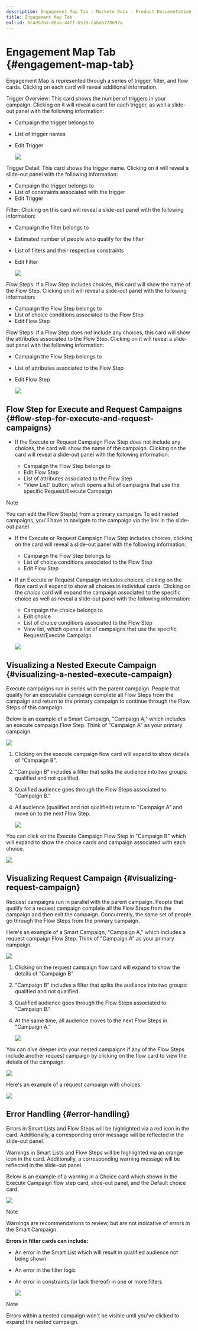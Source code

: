```yaml
---
description: Engagement Map Tab - Marketo Docs - Product Documentation
title: Engagement Map Tab
exl-id: 8c4d076a-d8aa-44ff-b538-ca6a6778697a
---
```

# Engagement Map Tab {#engagement-map-tab}

Engagement Map is represented through a series of trigger, filter, and flow cards. Clicking on each card will reveal additional information.

Trigger Overview: This card shows the number of triggers in your campaign. Clicking on it will reveal a card for each trigger, as well a slide-out panel with the following information:

* Campaign the trigger belongs to
* List of trigger names
* Edit Trigger

   ![](assets/engagement-map-tab-1.png)

Trigger Detail: This card shows the trigger name. Clicking on it will reveal a slide-out panel with the following information:

* Campaign the trigger belongs to
* List of constraints associated with the trigger
* Edit Trigger

Filter: Clicking on this card will reveal a slide-out panel with the following information:

* Campaign the filter belongs to
* Estimated number of people who qualify for the filter
* List of filters and their respective constraints
* Edit Filter

   ![](assets/engagement-map-tab-3.png)

Flow Steps: If a Flow Step includes choices, this card will show the name of the Flow Step. Clicking on it will reveal a slide-out panel with the following information:

* Campaign the Flow Step belongs to
* List of choice conditions associated to the Flow Step
* Edit Flow Step

Flow Steps: If a Flow Step does _not_ include any choices, this card will show the attributes associated to the Flow Step. Clicking on it will reveal a slide-out panel with the following information:

* Campaign the Flow Step belongs to
* List of attributes associated to the Flow Step
* Edit Flow Step

   ![](assets/engagement-map-tab-5.png)

## Flow Step for Execute and Request Campaigns {#flow-step-for-execute-and-request-campaigns}

* If the Execute or Request Campaign Flow Step does not include any choices, the card will show the name of the campaign. Clicking on the card will reveal a slide-out panel with the following information:

  * Campaign the Flow Step belongs to
  * Edit Flow Step
  * List of attributes associated to the Flow Step
  * "View List" button, which opens a list of campaigns that use the specific Request/Execute Campaign

>[!NOTE]
>
>You can edit the Flow Step(s) from a primary campaign. To edit nested campaigns, you'll have to navigate to the campaign via the link in the slide-out panel.

* If the Execute or Request Campaign Flow Step includes choices, clicking on the card will reveal a slide-out panel with the following information:

  * Campaign the Flow Step belongs to
  * List of choice conditions associated to the Flow Step
  * Edit Flow Step

* If an Execute or Request Campaign includes choices, clicking on the flow card will expand to show all choices in individual cards. Clicking on the _choice_ card will expand the campaign associated to the specific choice as well as reveal a slide-out panel with the following information:

  * Campaign the choice belongs to
  * Edit choice
  * List of choice conditions associated to the Flow Step
  * View list, which opens a list of campaigns that use the specific Request/Execute Campaign

   ![](assets/engagement-map-tab-10.png)

## Visualizing a Nested Execute Campaign {#visualizing-a-nested-execute-campaign}

Execute campaigns run in series with the parent campaign. People that qualify for an executable campaign complete all Flow Steps from the campaign and return to the primary campaign to continue through the Flow Steps of this campaign.

Below is an example of a Smart Campaign, "Campaign A," which includes an execute campaign Flow Step. Think of "Campaign A" as your primary campaign.

   ![](assets/engagement-map-tab-11.png)

1. Clicking on the execute campaign flow card will expand to show details of "Campaign B".
1. "Campaign B" includes a filter that splits the audience into two groups: qualified and not qualified.
1. Qualified audience goes through the Flow Steps associated to "Campaign B."
1. All audience (qualified and not qualified) return to "Campaign A" and move on to the next Flow Step.

   ![](assets/engagement-map-tab-12.png)

You can click on the Execute Campaign Flow Step in "Campaign B" which will expand to show the choice cards and campaign associated with each choice.

   ![](assets/engagement-map-tab-13.png)

## Visualizing Request Campaign {#visualizing-request-campaign}

Request campaigns run in parallel with the parent campaign. People that qualify for a request campaign complete all the Flow Steps from the campaign and then exit the campaign. Concurrently, the same set of people go through the Flow Steps from the primary campaign.

Here's an example of a Smart Campaign, "Campaign A," which includes a request campaign Flow Step. Think of "Campaign A" as your primary campaign.

   ![](assets/engagement-map-tab-14.png)

1. Clicking on the request campaign flow card will expand to show the details of "Campaign B"
1. "Campaign B" includes a filter that splits the audience into two groups: qualified and not qualified.
1. Qualified audience goes through the Flow Steps associated to "Campaign B."
1. At the same time, all audience moves to the next Flow Steps in "Campaign A."

   ![](assets/engagement-map-tab-15.png)

You can dive deeper into your nested campaigns if any of the Flow Steps include another request campaign by clicking on the flow card to view the details of the campaign.

   ![](assets/engagement-map-tab-16.png)

Here's an example of a request campaign with choices.

   ![](assets/engagement-map-tab-17.png)

## Error Handling {#error-handling}

Errors in Smart Lists and Flow Steps will be highlighted via a red icon in the card. Additionally, a corresponding error message will be reflected in the slide-out panel.

Warnings in Smart Lists and Flow Steps will be highlighted via an orange icon in the card. Additionally, a corresponding warning message will be reflected in the slide-out panel.

Below is an example of a warning in a Choice card which shows in the Execute Campaign flow step card, slide-out panel, and the Default choice card.

   ![](assets/engagement-map-tab-18.png)

>[!NOTE]
>
>Warnings are recommendations to review, but are not indicative of errors in the Smart Campaign.

**Errors in filter cards can include:**

* An error in the Smart List which will result in qualified audience not being shown

* An error in the filter logic

* An error in constraints (or lack thereof) in one or more filters

   ![](assets/engagement-map-tab-20.png)

>[!NOTE]
>
>Errors within a nested campaign won't be visible until you've clicked to expand the nested campaign.
